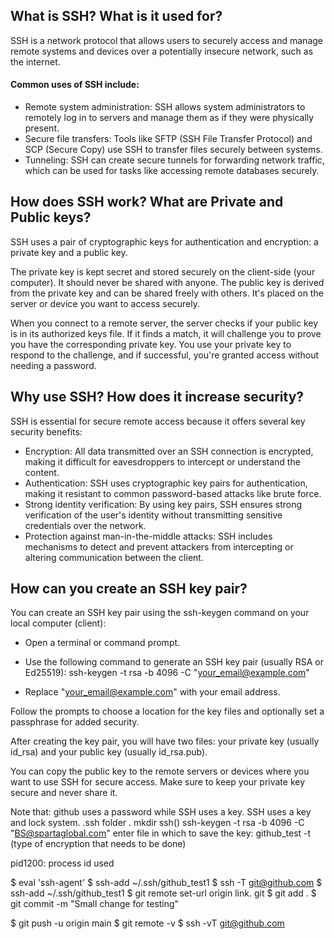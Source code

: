 ## What is SSH? What is it used for? ##
SSH is a network protocol that allows users to securely access and manage remote systems and devices over a potentially insecure network, such as the internet.

#### Common uses of SSH include: ####
- Remote system administration: SSH allows system administrators to remotely log in to servers and manage them as if they were physically present.
- Secure file transfers: Tools like SFTP (SSH File Transfer Protocol) and SCP (Secure Copy) use SSH to transfer files securely between systems.
- Tunneling: SSH can create secure tunnels for forwarding network traffic, which can be used for tasks like accessing remote databases securely.
## How does SSH work? What are Private and Public keys? ##

SSH uses a pair of cryptographic keys for authentication and encryption: a private key and a public key.

The private key is kept secret and stored securely on the client-side (your computer). It should never be shared with anyone.
The public key is derived from the private key and can be shared freely with others. It's placed on the server or device you want to access securely.

When you connect to a remote server, the server checks if your public key is in its authorized keys file. If it finds a match, it will challenge you to prove you have the corresponding private key.
You use your private key to respond to the challenge, and if successful, you're granted access without needing a password.

## Why use SSH? How does it increase security? ##
SSH is essential for secure remote access because it offers several key security benefits:
- Encryption: All data transmitted over an SSH connection is encrypted, making it difficult for eavesdroppers to intercept or understand the content.
- Authentication: SSH uses cryptographic key pairs for authentication, making it resistant to common password-based attacks like brute force.
- Strong identity verification: By using key pairs, SSH ensures strong verification of the user's identity without transmitting sensitive credentials over the network.
- Protection against man-in-the-middle attacks: SSH includes mechanisms to detect and prevent attackers from intercepting or altering communication between the client. 

## How can you create an SSH key pair? ##
You can create an SSH key pair using the ssh-keygen command on your local computer (client):
- Open a terminal or command prompt.

- Use the following command to generate an SSH key pair (usually RSA or Ed25519):
ssh-keygen -t rsa -b 4096 -C "your_email@example.com"
- Replace "your_email@example.com" with your email address.

Follow the prompts to choose a location for the key files and optionally set a passphrase for added security.

After creating the key pair, you will have two files: your private key (usually id_rsa) and your public key (usually id_rsa.pub). 

You can copy the public key to the remote servers or devices where you want to use SSH for secure access. Make sure to keep your private key secure and never share it.







Note that: github uses a password while SSH uses a key. SSH uses a key and lock system. 
.ssh folder 
. mkdir ssh()
ssh-keygen -t rsa -b 4096 -C "BS@spartaglobal.com"
enter file in which to save the key: github_test
-t (type of encryption that needs to be done)



pid1200: process id used

$ eval 'ssh-agent'
$ ssh-add ~/.ssh/github_test1
$ ssh -T git@github.com
$ ssh-add ~/.ssh/github_test1
$ git remote set-url origin link. git
$ git add .
$ git commit -m "Small change for testing"

$ git push -u origin main
$ git remote -v
$ ssh -vT git@github.com
